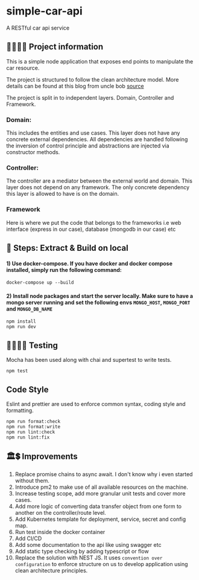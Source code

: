 # simple-car-api

A RESTful car api service

## 👷‍♀️👷‍♂️ Project information

This is a simple node application that exposes end points to manipulate the car resource.

The project is structured to follow the clean architecture model. More details can be found at this blog from uncle bob [source](https://blog.cleancoder.com/uncle-bob/2012/08/13/the-clean-architecture.html)

The project is split in to independent layers. Domain, Controller and Framework.

### Domain:

This includes the entities and use cases. This layer does not have any concrete external dependencies. All dependencies are handled following the inversion of control principle and abstractions are injected via constructor methods.

### Controller:

The controller are a mediator between the external world and domain. This layer does not depend on any framework. The only concrete dependency this layer is allowed to have is on the domain.

### Framework

Here is where we put the code that belongs to the frameworks i.e web interface (express in our case), database (mongodb in our case) etc

## 🔨 Steps: Extract & Build on local

#### 1) Use docker-compose. If you have docker and docker compose installed, simply run the following command:

```
docker-compose up --build
```

#### 2) Install node packages and start the server locally. Make sure to have a mongo server running and set the following envs `MONGO_HOST`, `MONGO_PORT` and `MONGO_DB_NAME`

```
npm install
npm run dev
```

## 🕵️‍♂️🕵️‍♀️ Testing

Mocha has been used along with chai and supertest to write tests.

```
npm test
```

## Code Style

Eslint and prettier are used to enforce common syntax, coding style and formatting.

```
npm run format:check
npm run format:write
npm run lint:check
npm run lint:fix
```

## 🏛💲 Improvements

1. Replace promise chains to async await. I don't know why i even started without them.
2. Introduce pm2 to make use of all available resources on the machine.
3. Increase testing scope, add more granular unit tests and cover more cases.
4. Add more logic of converting data transfer object from one form to another on the controller/route level.
5. Add Kubernetes template for deployment, service, secret and config map.
6. Run test inside the docker container
7. Add CI/CD
8. Add some documentation to the api like using swagger etc
9. Add static type checking by adding typescript or flow
10. Replace the solution with NEST JS. It uses `convention over configuration` to enforce structure on us to develop application using clean architecture principles.
